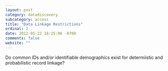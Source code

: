 ```yaml
---
layout: post
category: datadiscovery
subcategory: access
title: "Data Linkage Restrictions"
ordinal: 2
date: 2012-05-22 16:25:06 -0700
comments: false
website: ""
---
```

Do common IDs and/or identifiable demographics exist for determiistic and probabilistic record linkage?

